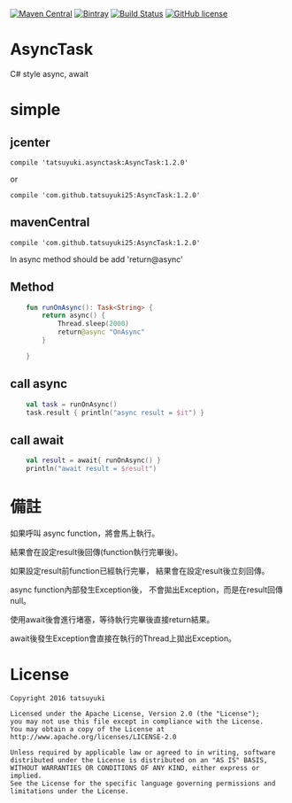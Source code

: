[![Maven Central](https://img.shields.io/maven-central/v/com.github.tatsuyuki25/AsyncTask.svg)](http://search.maven.org/#search%7Cga%7C1%7Ca%3A%22AsyncTask%22)
[![Bintray](https://img.shields.io/bintray/v/tatsuyuki25/maven/AsyncTask.svg)](https://bintray.com/tatsuyuki25/maven/AsyncTask/view)
[![Build Status](https://travis-ci.org/tatsuyuki25/AsyncTask.svg?branch=master)](https://travis-ci.org/tatsuyuki25/AsyncTask)
[![GitHub license](https://img.shields.io/badge/license-Apache%20License%202.0-blue.svg?style=flat)](http://www.apache.org/licenses/LICENSE-2.0)
# AsyncTask
C# style async, await

# simple

## jcenter
```
compile 'tatsuyuki.asynctask:AsyncTask:1.2.0'
```
or
```
compile 'com.github.tatsuyuki25:AsyncTask:1.2.0'
```

## mavenCentral
```
compile 'com.github.tatsuyuki25:AsyncTask:1.2.0'
```

In async method should be add 'return@async'
## Method
```kotlin
    fun runOnAsync(): Task<String> {
        return async() {
            Thread.sleep(2000)
            return@async "OnAsync"
        }

    }

```
## call async
```kotlin
    val task = runOnAsync()
    task.result { println("async result = $it") }
```

## call await
```kotlin
    val result = await{ runOnAsync() }
    println("await result = $result")
```

# 備註

如果呼叫 async function，將會馬上執行。

結果會在設定result後回傳(function執行完畢後)。

如果設定result前function已經執行完畢，
結果會在設定result後立刻回傳。

async function內部發生Exception後，
不會拋出Exception，而是在result回傳null。

使用await後會進行堵塞，等待執行完畢後直接return結果。

await後發生Exception會直接在執行的Thread上拋出Exception。


# License
```
Copyright 2016 tatsuyuki

Licensed under the Apache License, Version 2.0 (the "License");
you may not use this file except in compliance with the License.
You may obtain a copy of the License at
http://www.apache.org/licenses/LICENSE-2.0

Unless required by applicable law or agreed to in writing, software
distributed under the License is distributed on an "AS IS" BASIS,
WITHOUT WARRANTIES OR CONDITIONS OF ANY KIND, either express or implied.
See the License for the specific language governing permissions and
limitations under the License.
```
